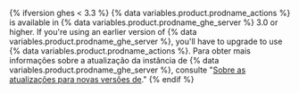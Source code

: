 {% ifversion ghes < 3.3 %}
{% data variables.product.prodname_actions %} is available in {% data variables.product.prodname_ghe_server %} 3.0 or higher. If you're using an earlier version of {% data variables.product.prodname_ghe_server %}, you'll have to upgrade to use {% data variables.product.prodname_actions %}. Para obter mais informações sobre a atualização da instância de {% data variables.product.prodname_ghe_server %}, consulte "[Sobre as atualizações para novas versões de](/admin/overview/about-upgrades-to-new-releases)."
{% endif %}
